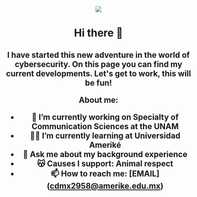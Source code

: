 <div id="header" align="center">
  <img src="https://drive.google.com/file/d/10ODQlHu7TWT8ZZTnD4EDJcvwW4xvqrBl/view?usp=sharing" width"300" />
  
</div>

<h1 align="center">Hi there 👋

<h2 align="center">I have started this new adventure in the world of cybersecurity. On this page you can find my current developments. Let's get to work, this will be fun!
</div>  

  About me: 
- 🛜 I’m currently working on Specialty of Communication Sciences at the UNAM 
- 👩‍🎓 I’m currently learning at Universidad Ameriké
- 💬 Ask me about my background experience
- 😽 Causes I support: Animal respect
- 📫 How to reach me: [EMAIL] (cdmx2958@amerike.edu.mx)



